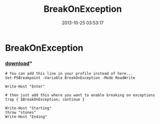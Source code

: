 ﻿---
pid:            4550
parent:         0
children:       
poster:         Joel Bennett
title:          BreakOnException
date:           2013-10-25 03:53:17
format:         posh
---

# BreakOnException

### [download](4550.ps1)"



```posh
# You can add this line in your profile instead of here... 
Set-PSBreakpoint -Variable BreakOnException -Mode ReadWrite

Write-Host "Enter"

# then just add this where you want to enable breaking on exceptions
trap { $BreakOnException; continue }

Write-Host "Starting"
throw "stones"
Write-Host "Ending"
```
